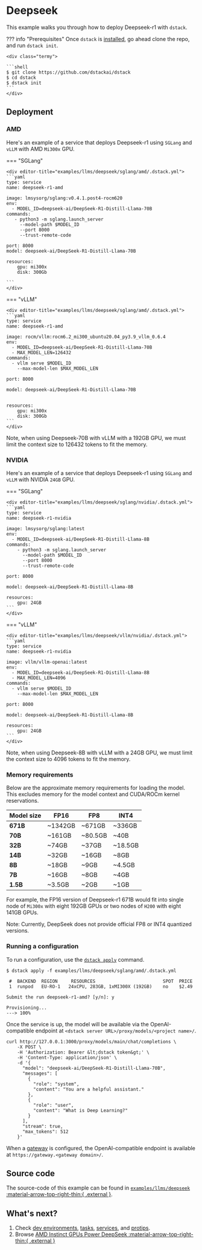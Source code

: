 # Deepseek
This example walks you through how to deploy Deepseek-r1 with `dstack`.

??? info "Prerequisites"
    Once `dstack` is [installed](https://dstack.ai/docs/installation), go ahead clone the repo, and run `dstack init`.

    <div class="termy">
 
    ```shell
    $ git clone https://github.com/dstackai/dstack
    $ cd dstack
    $ dstack init
    ```
    </div>

## Deployment
### AMD
Here's an example of a service that deploys Deepseek-r1 using `SGLang` and `vLLM` with AMD `Mi300x` GPU.

=== "SGLang"

    <div editor-title="examples/llms/deepseek/sglang/amd/.dstack.yml">
    ```yaml
    type: service
    name: deepseek-r1-amd

    image: lmsysorg/sglang:v0.4.1.post4-rocm620
    env:
      - MODEL_ID=deepseek-ai/DeepSeek-R1-Distill-Llama-70B
    commands:
       - python3 -m sglang.launch_server
         --model-path $MODEL_ID
         --port 8000
         --trust-remote-code

    port: 8000
    model: deepseek-ai/DeepSeek-R1-Distill-Llama-70B

    resources:
        gpu: mi300x
        disk: 300Gb

    ```
    </div>

=== "vLLM"
    
    <div editor-title="examples/llms/deepseek/sglang/amd/.dstack.yml">
    ```yaml
    type: service
    name: deepseek-r1-amd
    
    image: rocm/vllm:rocm6.2_mi300_ubuntu20.04_py3.9_vllm_0.6.4
    env:
      - MODEL_ID=deepseek-ai/DeepSeek-R1-Distill-Llama-70B
      - MAX_MODEL_LEN=126432
    commands:
      - vllm serve $MODEL_ID
        --max-model-len $MAX_MODEL_LEN

    port: 8000
    
    model: deepseek-ai/DeepSeek-R1-Distill-Llama-70B
    
    
    resources:
        gpu: mi300x
        disk: 300Gb
    ```
    </div>

Note, when using Deepseek-70B with vLLM with a 192GB GPU, we must limit the context size to 126432 tokens to fit the memory.


### NVIDIA
Here's an example of a service that deploys Deepseek-r1 using `SGLang` and `vLLM` with NVIDIA `24GB` GPU.

=== "SGLang"

    <div editor-title="examples/llms/deepseek/sglang/nvidia/.dstack.yml">
    ```yaml
    type: service
    name: deepseek-r1-nvidia
    
    image: lmsysorg/sglang:latest
    env:
      - MODEL_ID=deepseek-ai/DeepSeek-R1-Distill-Llama-8B
    commands:
        - python3 -m sglang.launch_server
          --model-path $MODEL_ID
          --port 8000
          --trust-remote-code
    
    port: 8000
    
    model: deepseek-ai/DeepSeek-R1-Distill-Llama-8B
    
    resources:
        gpu: 24GB
    ```
    </div>

=== "vLLM"

    <div editor-title="examples/llms/deepseek/vllm/nvidia/.dstack.yml">
    ```yaml
    type: service
    name: deepseek-r1-nvidia
    
    image: vllm/vllm-openai:latest
    env:
      - MODEL_ID=deepseek-ai/DeepSeek-R1-Distill-Llama-8B
      - MAX_MODEL_LEN=4096
    commands:
      - vllm serve $MODEL_ID
        --max-model-len $MAX_MODEL_LEN
    
    port: 8000
    
    model: deepseek-ai/DeepSeek-R1-Distill-Llama-8B
    
    resources:
        gpu: 24GB
    ```
    </div>

Note, when using Deepseek-8B with vLLM with a 24GB GPU, we must limit the context size to 4096 tokens to fit the memory.

### Memory requirements

Below are the approximate memory requirements for loading the model. 
This excludes memory for the model context and CUDA/ROCm kernel reservations.

| Model size | FP16    | FP8     | INT4    |
|------------|---------|---------|---------|
| **671B**   | ~1342GB | ~671GB  | ~336GB  |
| **70B**    | ~161GB  | ~80.5GB | ~40B    |
| **32B**    | ~74GB   | ~37GB   | ~18.5GB |
| **14B**    | ~32GB   | ~16GB   | ~8GB    |
| **8B**     | ~18GB   | ~9GB    | ~4.5GB  |
| **7B**     | ~16GB   | ~8GB    | ~4GB    |
| **1.5B**   | ~3.5GB  | ~2GB    | ~1GB    |

For example, the FP16 version of Deepseek-r1 671B would fit into single node of `Mi300x` with eight 192GB GPUs or 
two nodes of `H200` with eight 141GB GPUs.

Note: Currently, DeepSeek does not provide official FP8 or INT4 quantized versions.




### Running a configuration

To run a configuration, use the [`dstack apply`](https://dstack.ai/docs/reference/cli/dstack/apply.md) command.

<div class="termy">

```shell
$ dstack apply -f examples/llms/deepseek/sglang/amd/.dstack.yml

 #  BACKEND  REGION     RESOURCES                         SPOT  PRICE   
 1  runpod   EU-RO-1   24xCPU, 283GB, 1xMI300X (192GB)    no    $2.49  
    
Submit the run deepseek-r1-amd? [y/n]: y

Provisioning...
---> 100%
```
</div>

Once the service is up, the model will be available via the OpenAI-compatible endpoint
at `<dstack server URL>/proxy/models/<project name>/`.

<div class="termy">

```shell
curl http://127.0.0.1:3000/proxy/models/main/chat/completions \
    -X POST \
    -H 'Authorization: Bearer &lt;dstack token&gt;' \
    -H 'Content-Type: application/json' \
    -d '{
      "model": "deepseek-ai/DeepSeek-R1-Distill-Llama-70B",
      "messages": [
        {
          "role": "system",
          "content": "You are a helpful assistant."
        },
        {
          "role": "user",
          "content": "What is Deep Learning?"
        }
      ],
      "stream": true,
      "max_tokens": 512
    }'
```
</div>


When a [gateway](https://dstack.ai/docs/concepts/gateways.md) is configured, the OpenAI-compatible endpoint 
is available at `https://gateway.<gateway domain>/`.

## Source code

The source-code of this example can be found in 
[`examples/llms/deepseek` :material-arrow-top-right-thin:{ .external }](https://github.com/dstackai/dstack/blob/master/examples/llms/deepseek).

## What's next?
1. Check [dev environments](https://dstack.ai/docs/dev-environments), [tasks](https://dstack.ai/docs/tasks), 
   [services](https://dstack.ai/docs/services), and [protips](https://dstack.ai/docs/protips).
2. Browse [AMD Instinct GPUs Power DeepSeek :material-arrow-top-right-thin:{ .external }](https://www.amd.com/en/developer/resources/technical-articles/amd-instinct-gpus-power-deepseek-v3-revolutionizing-ai-development-with-sglang.html)

   
